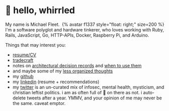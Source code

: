 # 👋 hello, whirrled

<div style="overflow: auto;">
	<div style="float: right;">
{% avatar f1337 style="float: right;" size=200 %}
	</div>
My name is Michael Fleet. I'm a software polyglot and hardware tinkerer, who loves working with Ruby, Rails, JavaScript, Go, HTTP-APIs, Docker, Raspberry Pi, and Arduino.
</div>

Things that may interest you:
- [resume/CV](cv/)
- [tradecraft](tradecraft/README.md)
- notes on [architectural decision records](tradecraft/architectural-decision-records.md) and [when to use them](tradecraft/flowchart.md)
- and maybe some of my [less organized thoughts](scratchpad/README.md)
- my [github](https://github.com/f1337)
- my [linkedin](https://linkedin.com/in/f1337) (resume + recommendations)
- my [twitter](https://twitter.com/mrf1337) is an un-curated mix of infosec, mental health, mysticism, and christian leftist politics. i am as often full of 💩 on there as not. i auto-delete tweets after a year. YMMV, and your opinion of me may never be the same. caveat emptor.
<!--stackedit_data:
eyJoaXN0b3J5IjpbNzg3MDcyNDczLDkzMDI5MTMyNywtMTgyMT
A2MzMzLDYwNTg0NjgzMSwtOTE1ODM3NjI5LC0yNTcwMjY3MjQs
LTE5MTk4NjAxMzYsMjQyNjU4ODk0XX0=
-->